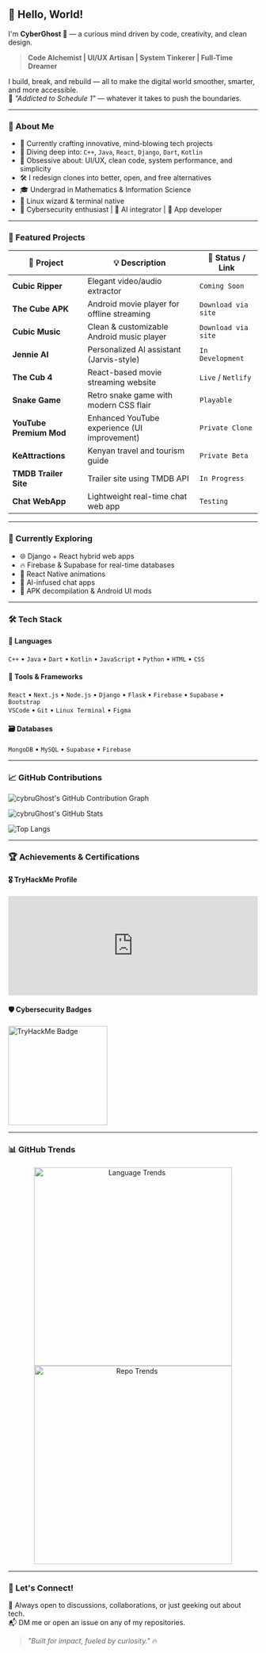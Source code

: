 ## 👋 Hello, World!

I'm **CyberGhost 👻** — a curious mind driven by code, creativity, and clean design.

> **Code Alchemist | UI/UX Artisan | System Tinkerer | Full-Time Dreamer**

I build, break, and rebuild — all to make the digital world smoother, smarter, and more accessible.  
🧠 _"Addicted to Schedule 1"_ — whatever it takes to push the boundaries.

---

### 🚀 About Me

- 🔭 Currently crafting innovative, mind-blowing tech projects  
- 🌱 Diving deep into: `C++`, `Java`, `React`, `Django`, `Dart`, `Kotlin`  
- 🎨 Obsessive about: UI/UX, clean code, system performance, and simplicity  
- 🛠️ I redesign clones into better, open, and free alternatives  
- 🎓 Undergrad in Mathematics & Information Science  
- 🐧 Linux wizard & terminal native  
- 🔐 Cybersecurity enthusiast | 🤖 AI integrator | 📲 App developer  

---

### 🌟 Featured Projects

| 🚧 Project             | 💡 Description                                   | 🔗 Status / Link     |
|------------------------|--------------------------------------------------|-----------------------|
| **Cubic Ripper**        | Elegant video/audio extractor                   | `Coming Soon`         |
| **The Cube APK**        | Android movie player for offline streaming      | `Download via site`   |
| **Cubic Music**         | Clean & customizable Android music player       | `Download via site`   |
| **Jennie AI**           | Personalized AI assistant (Jarvis-style)        | `In Development`      |
| **The Cub 4**           | React-based movie streaming website             | `Live` / `Netlify`    |
| **Snake Game**          | Retro snake game with modern CSS flair          | `Playable`            |
| **YouTube Premium Mod** | Enhanced YouTube experience (UI improvement)    | `Private Clone`       |
| **KeAttractions**       | Kenyan travel and tourism guide                 | `Private Beta`        |
| **TMDB Trailer Site**   | Trailer site using TMDB API                     | `In Progress`         |
| **Chat WebApp**         | Lightweight real-time chat web app              | `Testing`             |

---

### 🧠 Currently Exploring

- 🌐 Django + React hybrid web apps  
- 🔥 Firebase & Supabase for real-time databases  
- 🎥 React Native animations  
- 🤖 AI-infused chat apps  
- 🧩 APK decompilation & Android UI mods  

---

### 🛠️ Tech Stack

#### 📌 Languages
`C++` • `Java` • `Dart` • `Kotlin` • `JavaScript` • `Python` • `HTML` • `CSS`

#### 🧰 Tools & Frameworks
`React` • `Next.js` • `Node.js` • `Django` • `Flask` • `Firebase` • `Supabase` • `Bootstrap`  
`VSCode` • `Git` • `Linux Terminal` • `Figma`

#### 🗃️ Databases
`MongoDB` • `MySQL` • `Supabase` • `Firebase`

---

### 📈 GitHub Contributions

![cybruGhost's GitHub Contribution Graph](https://github-readme-activity-graph.vercel.app/graph?username=cybruGhost&theme=react-dark&hide_border=true)

![cybruGhost's GitHub Stats](https://github-readme-stats.vercel.app/api?username=cybruGhost&show_icons=true&theme=tokyonight&hide_border=true)

![Top Langs](https://github-readme-stats.vercel.app/api/top-langs/?username=cybruGhost&layout=compact&theme=tokyonight&hide_border=true)

---

### 🏆 Achievements & Certifications

#### 🎖️ TryHackMe Profile
<iframe src="https://tryhackme.com/api/v2/badges/public-profile?userPublicId=4719152" style='border:none; width:100%; height:200px;'></iframe>

#### 🛡️ Cybersecurity Badges

<img src="https://tryhackme-badges.s3.amazonaws.com/cybruGhost.png" alt="TryHackMe Badge" width="200"/>

---

### 📊 GitHub Trends

<div align="center" style="margin-top: 20px;">
  <img src="https://api.githubtrends.io/user/svg/cybruGhost/langs?time_range=half_year&theme=dark" width="400" alt="Language Trends"/>
  <img src="https://api.githubtrends.io/user/svg/cybruGhost/repos?time_range=half_year&group=other&theme=dark" width="400" alt="Repo Trends"/>
</div>

---

### 🤝 Let's Connect!

💬 Always open to discussions, collaborations, or just geeking out about tech.  
📬 DM me or open an issue on any of my repositories.

> _"Built for impact, fueled by curiosity."_ 🔥
